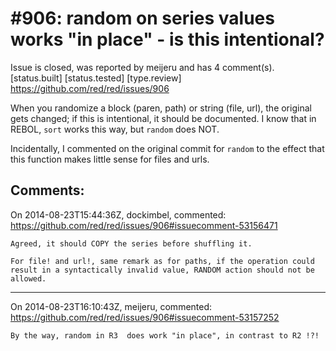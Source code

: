 
#906: random on series values works "in place" - is this intentional?
================================================================================
Issue is closed, was reported by meijeru and has 4 comment(s).
[status.built] [status.tested] [type.review]
<https://github.com/red/red/issues/906>

When you randomize a block (paren, path) or string (file, url), the original gets changed; if this is intentional, it should be documented. I know that in REBOL, `sort` works this way, but `random` does NOT.

Incidentally, I commented on the original commit for `random` to the effect that this function makes little sense for files and urls.



Comments:
--------------------------------------------------------------------------------

On 2014-08-23T15:44:36Z, dockimbel, commented:
<https://github.com/red/red/issues/906#issuecomment-53156471>

    Agreed, it should COPY the series before shuffling it.
    
    For file! and url!, same remark as for paths, if the operation could result in a syntactically invalid value, RANDOM action should not be allowed.

--------------------------------------------------------------------------------

On 2014-08-23T16:10:43Z, meijeru, commented:
<https://github.com/red/red/issues/906#issuecomment-53157252>

    By the way, random in R3  does work "in place", in contrast to R2 !?!

